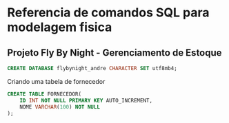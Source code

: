 # Referencia de comandos SQL para modelagem fisica
## Projeto Fly By Night - Gerenciamento de Estoque

```sql
CREATE DATABASE flybynight_andre CHARACTER SET utf8mb4;
```

Criando uma tabela de fornecedor

```sql
CREATE TABLE FORNECEDOR(
    ID INT NOT NULL PRIMARY KEY AUTO_INCREMENT,
    NOME VARCHAR(100) NOT NULL
);
```